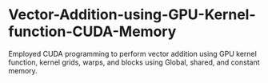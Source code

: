 # Vector-Addition-using-GPU-Kernel-function-CUDA-Memory
Employed CUDA programming to perform vector addition using GPU kernel function, kernel grids, warps, and blocks using Global, shared, and constant memory.
